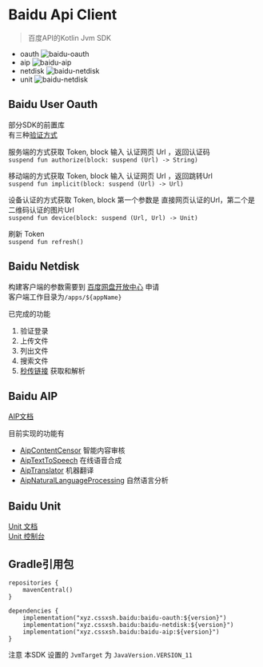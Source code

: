# Baidu Api Client

> 百度API的Kotlin Jvm SDK

* oauth ![baidu-oauth](https://img.shields.io/maven-central/v/xyz.cssxsh.baidu/baidu-oauth)
* aip ![baidu-aip](https://img.shields.io/maven-central/v/xyz.cssxsh.baidu/baidu-aip)
* netdisk ![baidu-netdisk](https://img.shields.io/maven-central/v/xyz.cssxsh.baidu/baidu-netdisk)
* unit ![baidu-netdisk](https://img.shields.io/maven-central/v/xyz.cssxsh.baidu/baidu-unit)

## Baidu User Oauth

部分SDK的前置库  
有三种[验证方式](https://developer.baidu.com/wiki/index.php?title=docs/oauth/application)

服务端的方式获取 Token, block 输入 认证网页 Url ，返回认证码  
`suspend fun authorize(block: suspend (Url) -> String)`

移动端的方式获取 Token, block 输入 认证网页 Url ，返回跳转Url  
`suspend fun implicit(block: suspend (Url) -> Url)`

设备认证的方式获取 Token, block 第一个参数是 直接网页认证的Url，第二个是 二维码认证的图片Url  
`suspend fun device(block: suspend (Url, Url) -> Unit)`

刷新 Token  
`suspend fun refresh()`

## Baidu Netdisk

构建客户端的参数需要到 [百度网盘开放中心](https://pan.baidu.com/union/apply) 申请  
客户端工作目录为`/apps/${appName}`

已完成的功能

1. 验证登录
2. 上传文件
3. 列出文件
4. 搜索文件
5. [秒传链接](https://zhuanlan.zhihu.com/p/356900770) 获取和解析

## Baidu AIP

[AIP文档](https://ai.baidu.com/ai-doc)

目前实现的功能有

* [AipContentCensor](baidu-aip/src/main/kotlin/xyz/cssxsh/baidu/aip/AipContentCensor.kt) 智能内容审核
* [AipTextToSpeech](baidu-aip/src/main/kotlin/xyz/cssxsh/baidu/aip/AipTextToSpeech.kt) 在线语音合成
* [AipTranslator](baidu-aip/src/main/kotlin/xyz/cssxsh/baidu/aip/AipTranslator.kt) 机器翻译
* [AipNaturalLanguageProcessing](baidu-aip/src/main/kotlin/xyz/cssxsh/baidu/aip/AipNaturalLanguageProcessing.kt) 自然语言分析

## Baidu Unit

[Unit 文档](https://ai.baidu.com/ai-doc/UNIT/Lkipmh0tz)  
[Unit 控制台](https://ai.baidu.com/unit/v2)  

## Gradle引用包

```
repositories {
    mavenCentral()
}

dependencies {
    implementation("xyz.cssxsh.baidu:baidu-oauth:${version}")
    implementation("xyz.cssxsh.baidu:baidu-netdisk:${version}")
    implementation("xyz.cssxsh.baidu:baidu-aip:${version}")
}
```

注意 本SDK 设置的 `JvmTarget` 为 `JavaVersion.VERSION_11`